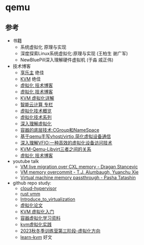 # qemu

## 参考

- 书籍
  - 系统虚拟化 原理与实现
  - 深度探索Linux系统虚拟化:原理与实现 (王柏生  谢广军) 
  - NewBluePill深入理解硬件虚拟机 (于淼  戚正伟)
- 技术博客
  - [享乐主](https://blog.csdn.net/huang987246510?type=blog) 绝佳
  - [KVM](https://royhunter.github.io/categories/KVM/) 绝佳
  - [虚拟化 技术博客](https://github.com/zhangjaycee/real_tech/wiki/virtualcatalog)
  - [虚拟化 技术博客](https://www.junmajinlong.com/tags/Virtualization/)
  - [KVM 虚拟化详解](https://zhuanlan.zhihu.com/p/105499858)
  - [智能云计算 专栏](https://www.zhihu.com/column/c_1187367200796606464)
  - [虚拟化技术概览](https://houmin.cc/posts/65866329/)
  - [虚拟化技术系列](https://zhuanlan.zhihu.com/p/93289632)
  - [深入理解虚拟化](https://zhuanlan.zhihu.com/p/441287815)
  - [容器的底层技术:CGroup和NameSpace](https://zhuanlan.zhihu.com/p/690639138)
  - [基于qemu手写vhost/virtio,简化虚拟设备通信](https://zhuanlan.zhihu.com/p/689616659)
  - [深入理解VFIO:一种高效的虚拟化设备访问技术](https://zhuanlan.zhihu.com/p/689107103)
  - [KVM-Qemu-Libvirt三者之间的关系](https://hsinin.github.io/2017/01/16/KVM-Qemu-Libvirt%E4%B8%89%E8%80%85%E4%B9%8B%E9%97%B4%E7%9A%84%E5%85%B3%E7%B3%BB/)
  - [虚拟化 技术博客](https://blog.csdn.net/huang987246510/category_6939709.html)
- youtube talk
  - [VM live migration over CXL memory - Dragan Stancevic](https://www.youtube.com/watch?v=8glo1KUQrlY&list=PLbzoR-pLrL6rlmdpJ3-oMgU_zxc1wAhjS&index=10&pp=iAQB)
  - [VM memory overcommit - T.J. Alumbaugh, Yuanchu Xie](https://www.youtube.com/watch?v=K5QS7MtAMzw&list=PLbzoR-pLrL6rlmdpJ3-oMgU_zxc1wAhjS&index=12)
  - [Virtual machine memory passthrough - Pasha Tatashin](https://www.youtube.com/watch?v=MhPDLF8g3f0&list=PLbzoR-pLrL6rlmdpJ3-oMgU_zxc1wAhjS&index=38&pp=iAQB)
- github repo study:
  - [cloud-hypervisor](https://github.com/cloud-hypervisor/cloud-hypervisor)
  - [rust vmm](https://github.com/rust-vmm/community)
  - [Introduce_to_virtualization](https://github.com/0voice/Introduce_to_virtualization)
  - [虚拟化论文](https://github.com/dyweb/papers-notebook)
  - [KVM 虚拟化入门](https://github.com/yangcvo/KVM)
  - [容器虚拟化学习资料](https://github.com/charSLee013/docker?tab=readme-ov-file)
  - [kvm虚拟化实践](https://github.com/junneyang/kvm-practice)
  - [2023秋冬季训练营第三阶段-虚拟化方向](https://github.com/arceos-hypervisor/2023-virtualization-campus)
  - [learn-kvm](https://github.com/yifengyou/learn-kvm) 好文